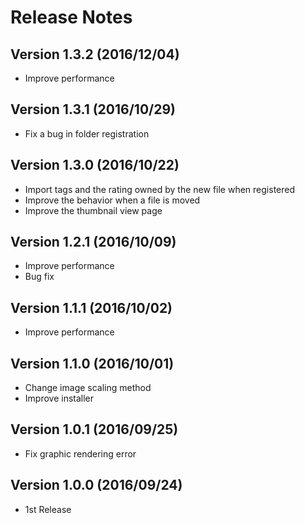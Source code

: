 # Release Notes


## Version 1.3.2 (2016/12/04)
- Improve performance

## Version 1.3.1 (2016/10/29)
- Fix a bug in folder registration

## Version 1.3.0 (2016/10/22)
- Import tags and the rating owned by the new file when registered
- Improve the behavior when a file is moved
- Improve the thumbnail view page

## Version 1.2.1 (2016/10/09)
- Improve performance
- Bug fix

## Version 1.1.1 (2016/10/02)
- Improve performance

## Version 1.1.0 (2016/10/01)
- Change image scaling method
- Improve installer

## Version 1.0.1 (2016/09/25)
- Fix graphic rendering error

## Version 1.0.0 (2016/09/24)
- 1st Release

